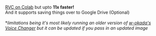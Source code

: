 [RVC on Colab](https://colab.research.google.com/github/w-okada/voice-changer/blob/master/Realtime_Voice_Changer_on_Colab.ipynb) but upto **11x faster!** <br>And it supports saving things over to Google Drive (Optional)<br><br>
**limitations being it's most likely running an older version of [w-okada's Voice Changer](https://github.com/w-okada/voice-changer) but it can be updated if you pass in an updated image*
